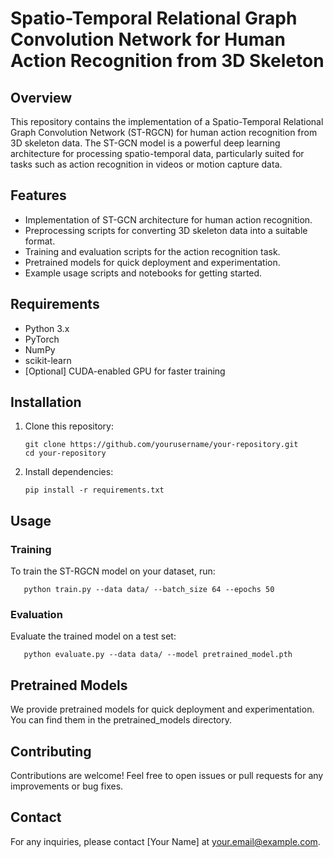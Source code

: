 # Spatio-Temporal Relational Graph Convolution Network for Human Action Recognition from 3D Skeleton

## Overview
This repository contains the implementation of a Spatio-Temporal Relational Graph Convolution Network (ST-RGCN) for human action recognition from 3D skeleton data. The ST-GCN model is a powerful deep learning architecture for processing spatio-temporal data, particularly suited for tasks such as action recognition in videos or motion capture data.

## Features
- Implementation of ST-GCN architecture for human action recognition.
- Preprocessing scripts for converting 3D skeleton data into a suitable format.
- Training and evaluation scripts for the action recognition task.
- Pretrained models for quick deployment and experimentation.
- Example usage scripts and notebooks for getting started.

## Requirements
- Python 3.x
- PyTorch
- NumPy
- scikit-learn
- [Optional] CUDA-enabled GPU for faster training

## Installation
1. Clone this repository:
   
   ```shell
   git clone https://github.com/yourusername/your-repository.git
   cd your-repository
   ```
2. Install dependencies:
   
   ```shell
   pip install -r requirements.txt
   ```

## Usage
### Training
To train the ST-RGCN model on your dataset, run:

```shell
   python train.py --data data/ --batch_size 64 --epochs 50
```

### Evaluation
Evaluate the trained model on a test set:

```shell
   python evaluate.py --data data/ --model pretrained_model.pth
```
## Pretrained Models
We provide pretrained models for quick deployment and experimentation. You can find them in the pretrained_models directory.

## Contributing
Contributions are welcome! Feel free to open issues or pull requests for any improvements or bug fixes.

## Contact
For any inquiries, please contact [Your Name] at your.email@example.com.
